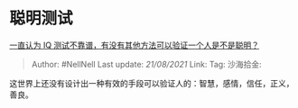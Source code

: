 # 聪明测试

[一直认为 IQ 测试不靠谱，有没有其他方法可以验证一个人是不是聪明？](https://www.zhihu.com/question/19571706/answer/12521067)

> Author: #NellNell
> Last update: *21/08/2021*
> Link:
> Tag:
> 沙海拾金:

这世界上还没有设计出一种有效的手段可以验证人的：智慧，感情，信任，正义，善良。
